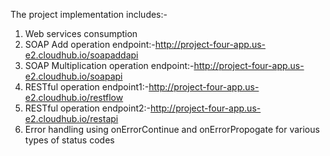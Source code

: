 The project implementation includes:-
1. Web services consumption
  1. SOAP Add operation endpoint:-http://project-four-app.us-e2.cloudhub.io/soapaddapi
  2. SOAP Multiplication operation endpoint:-http://project-four-app.us-e2.cloudhub.io/soapapi
  3. RESTful operation endpoint1:-http://project-four-app.us-e2.cloudhub.io/restflow
  4. RESTful operation endpoint2:-http://project-four-app.us-e2.cloudhub.io/restapi
2. Error handling using onErrorContinue and onErrorPropogate for various types of status codes
